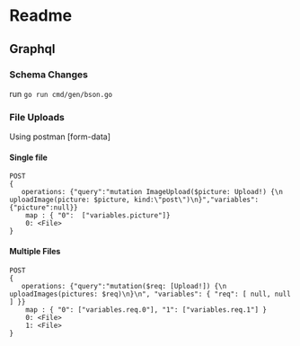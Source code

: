 # Readme

## Graphql
### Schema Changes
run ```go run cmd/gen/bson.go```

### File Uploads 
Using postman [form-data]


#### Single file
``` 
POST
{ 
   operations: {"query":"mutation ImageUpload($picture: Upload!) {\n  uploadImage(picture: $picture, kind:\"post\")\n}","variables":{"picture":null}}
    map : { "0":  ["variables.picture"]}
    0: <File>
}
``` 
#### Multiple Files
``` 
POST
{ 
   operations: {"query":"mutation($req: [Upload!]) {\n  uploadImages(pictures: $req)\n}\n", "variables": { "req": [ null, null ] }}
    map : { "0": ["variables.req.0"], "1": ["variables.req.1"] }
    0: <File>
    1: <File>
}
``` 

